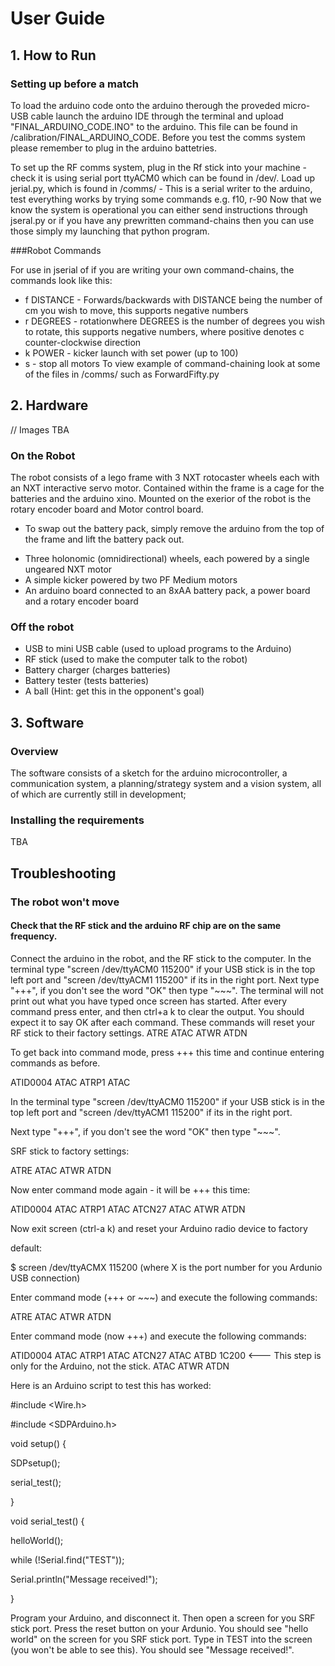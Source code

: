 # User Guide

## 1. How to Run

### Setting up before a match

To load the arduino code onto the arduino therough the proveded micro-USB cable launch the arduino IDE through the terminal and upload "FINAL_ARDUINO_CODE.INO" to the arduino.
This file can be found in /calibration/FINAL_ARDUINO_CODE.
Before you test the comms system please remember to plug in the arduino battetries.

To set up the RF comms system, plug in the Rf stick into your machine - check it is using serial port ttyACM0 which can be found in /dev/.
Load up jerial.py, which is found in /comms/ - This is a serial writer to the arduino, test everything works by trying some commands e.g. f10, r-90
Now that we know the system is operational you can either send instructions through jseral.py or if you have any prewritten command-chains then you can use those simply my launching that python program. 

###Robot Commands

For use in jserial of if you are writing your own command-chains, the commands look like this:
* f DISTANCE - Forwards/backwards with DISTANCE being the number of cm you wish to move, this supports negative numbers
* r DEGREES - rotationwhere DEGREES is the number of degrees you wish to rotate, this supports negative numbers, where positive denotes c counter-clockwise direction
* k POWER - kicker launch with set power (up to 100)
* s - stop all motors
To view example of command-chaining look at some of the files in /comms/ such as ForwardFifty.py

## 2. Hardware

// Images TBA

### On the Robot

The robot consists of a lego frame with 3 NXT rotocaster wheels each with an NXT interactive servo motor.
Contained within the frame is a cage for the batteries and the arduino xino.
Mounted on the exerior of the robot is the rotary encoder board and Motor control board.
* To swap out the battery pack, simply remove the arduino from the top of the frame and lift the battery pack out.


- Three holonomic (omnidirectional) wheels, each powered by a single ungeared NXT motor
- A simple kicker powered by two PF Medium motors
- An arduino board connected to an 8xAA battery pack, a power board and a rotary encoder board

### Off the robot

- USB to mini USB cable (used to upload programs to the Arduino)
- RF stick (used to make the computer talk to the robot)
- Battery charger (charges batteries)
- Battery tester (tests batteries)
- A ball (Hint: get this in the opponent's goal)

## 3. Software

### Overview

The software consists of a sketch for the arduino microcontroller, a communication system, a planning/strategy system and a vision system, all of which are currently still in development;

### Installing the requirements

TBA

## Troubleshooting
### The robot won't move
#### Check that the RF stick and the arduino RF chip are on the same frequency.
Connect the arduino in the robot, and the RF stick to the computer.
In the terminal type "screen /dev/ttyACM0 115200" if your USB stick is in the top left port and
"screen /dev/ttyACM1 115200" if its in the right port. Next type "+++", if you don't see the word "OK"
then type "~~~". The terminal will not print out what you have typed once screen has started.
After every command press enter, and then ctrl+a k to clear the output. You should expect it to say
OK after each command. These commands will reset your RF stick to their factory settings.
ATRE
ATAC
ATWR
ATDN

To get back into command mode, press +++ this time and continue entering commands as before.

ATID0004
ATAC
ATRP1
ATAC

In the terminal type "screen /dev/ttyACM0 115200" if your USB stick is in the top left port and
"screen /dev/ttyACM1 115200" if its in the right port.

Next type "+++", if you don't see the word "OK"
then type "~~~".

SRF stick to factory settings:

ATRE
ATAC
ATWR
ATDN

Now enter command mode again - it will be +++ this time:

ATID0004
ATAC
ATRP1
ATAC
ATCN27 
ATAC
ATWR
ATDN

Now exit screen (ctrl-a k) and reset your Arduino radio device to factory

default:

$ screen /dev/ttyACMX 115200 (where X is the port number for you Ardunio USB
                              connection)

Enter command mode (+++ or ~~~) and execute the following commands:

ATRE
ATAC
ATWR
ATDN

Enter command mode (now +++) and execute the following commands:

ATID0004
ATAC
ATRP1
ATAC
ATCN27
ATAC
ATBD 1C200 <--- This step is only for the Arduino, not the stick.
ATAC
ATWR
ATDN

Here is an Arduino script to test this has worked:

#include <Wire.h>

#include <SDPArduino.h>

void setup() {

  SDPsetup();

  serial_test();

}

void serial_test() {

  helloWorld();

  while (!Serial.find("TEST"));

  Serial.println("Message received!");

}

Program your Arduino, and disconnect it.
Then open a screen for you SRF stick port.
Press the reset button on your Ardunio.
You should see "hello world" on the screen for you SRF stick port.
Type in TEST into the screen (you won't be able to see this).
You should see "Message received!".
